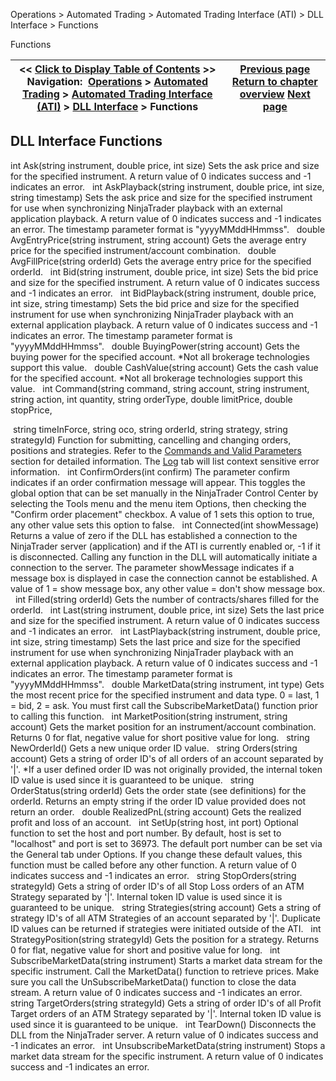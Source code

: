 ﻿
Operations > Automated Trading > Automated Trading Interface (ATI) > DLL Interface > Functions

Functions

| << [Click to Display Table of Contents](functions.md) >> **Navigation:**     [Operations](operations.md) > [Automated Trading](automated_trading.md) > [Automated Trading Interface (ATI)](automated_trading_interface_at.md) > [DLL Interface](dll_interface.md) > Functions | [Previous page](dll_interface.md) [Return to chapter overview](dll_interface.md) [Next page](tradestation_email_integration.md) |
| --- | --- |
## DLL Interface Functions
int Ask(string instrument, double price, int size)
Sets the ask price and size for the specified instrument. A return value of 0 indicates success and -1 indicates an error.
 
int AskPlayback(string instrument, double price, int size, string timestamp)
Sets the ask price and size for the specified instrument for use when synchronizing NinjaTrader playback with an external application playback. A return value of 0 indicates success and -1 indicates an error. The timestamp parameter format is "yyyyMMddHHmmss".
 
double AvgEntryPrice(string instrument, string account)
Gets the average entry price for the specified instrument/account combination.
 
double AvgFillPrice(string orderId)
Gets the average entry price for the specified orderId.
 
int Bid(string instrument, double price, int size)
Sets the bid price and size for the specified instrument. A return value of 0 indicates success and -1 indicates an error.
 
int BidPlayback(string instrument, double price, int size, string timestamp)
Sets the bid price and size for the specified instrument for use when synchronizing NinjaTrader playback with an external application playback. A return value of 0 indicates success and -1 indicates an error. The timestamp parameter format is "yyyyMMddHHmmss".
 
double BuyingPower(string account)
Gets the buying power for the specified account. *Not all brokerage technologies support this value.
 
double CashValue(string account)
Gets the cash value for the specified account. *Not all brokerage technologies support this value.
 
int Command(string command, string account, string instrument, string action, int quantity, string orderType, double limitPrice, double stopPrice,   

 string timeInForce, string oco, string orderId, string strategy, string strategyId)
Function for submitting, cancelling and changing orders, positions and strategies. Refer to the [Commands and Valid Parameters](commands_and_valid_parameters.md) section for detailed information. The [Log](log_tab2.md) tab will list context sensitive error information.
 
int ConfirmOrders(int confirm)
The parameter confirm indicates if an order confirmation message will appear. This toggles the global option that can be set manually in the NinjaTrader Control Center by selecting the Tools menu and the menu item Options, then checking the "Confirm order placement" checkbox. A value of 1 sets this option to true, any other value sets this option to false.
 
int Connected(int showMessage)
Returns a value of zero if the DLL has established a connection to the NinjaTrader server (application) and if the ATI is currently enabled or, -1 if it is disconnected. Calling any function in the DLL will automatically initiate a connection to the server. The parameter showMessage indicates if a message box is displayed in case the connection cannot be established. A value of 1 = show message box, any other value = don't show message box.
 
int Filled(string orderId)
Gets the number of contracts/shares filled for the orderId.
 
int Last(string instrument, double price, int size)
Sets the last price and size for the specified instrument. A return value of 0 indicates success and -1 indicates an error.
 
int LastPlayback(string instrument, double price, int size, string timestamp)
Sets the last price and size for the specified instrument for use when synchronizing NinjaTrader playback with an external application playback. A return value of 0 indicates success and -1 indicates an error. The timestamp parameter format is "yyyyMMddHHmmss".
 
double MarketData(string instrument, int type)
Gets the most recent price for the specified instrument and data type. 0 = last, 1 = bid, 2 = ask. You must first call the SubscribeMarketData() function prior to calling this function.
 
int MarketPosition(string instrument, string account)
Gets the market position for an instrument/account combination. Returns 0 for flat, negative value for short positive value for long.
 
string NewOrderId()
Gets a new unique order ID value.
 
string Orders(string account)
Gets a string of order ID's of all orders of an account separated by '|'. *If a user defined order ID was not originally provided, the internal token ID value is used since it is guaranteed to be unique.
 
string OrderStatus(string orderId)
Gets the order state (see definitions) for the orderId. Returns an empty string if the order ID value provided does not return an order.
 
double RealizedPnL(string account)
Gets the realized profit and loss of an account.
 
int SetUp(string host, int port)
Optional function to set the host and port number. By default, host is set to "localhost" and port is set to 36973. The default port number can be set via the General tab under Options. If you change these default values, this function must be called before any other function. A return value of 0 indicates success and -1 indicates an error.
 
string StopOrders(string strategyId)
Gets a string of order ID's of all Stop Loss orders of an ATM Strategy separated by '|'. Internal token ID value is used since it is guaranteed to be unique.
 
string Strategies(string account)
Gets a string of strategy ID's of all ATM Strategies of an account separated by '|'. Duplicate ID values can be returned if strategies were initiated outside of the ATI. 
 
int StrategyPosition(string strategyId)
Gets the position for a strategy. Returns 0 for flat, negative value for short and positive value for long.
 
int SubscribeMarketData(string instrument)
Starts a market data stream for the specific instrument. Call the MarketData() function to retrieve prices. Make sure you call the UnSubscribeMarketData() function to close the data stream. A return value of 0 indicates success and -1 indicates an error.
 
string TargetOrders(string strategyId)
Gets a string of order ID's of all Profit Target orders of an ATM Strategy separated by '|'. Internal token ID value is used since it is guaranteed to be unique.
 
int TearDown()
Disconnects the DLL from the NinjaTrader server. A return value of 0 indicates success and -1 indicates an error.
 
int UnsubscribeMarketData(string instrument)
Stops a market data stream for the specific instrument. A return value of 0 indicates success and -1 indicates an error.
